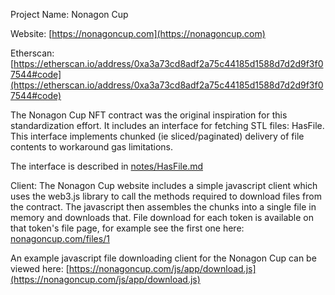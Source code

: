 Project Name: Nonagon Cup 

Website: [https://nonagoncup.com](https://nonagoncup.com)

Etherscan: [https://etherscan.io/address/0xa3a73cd8adf2a75c44185d1588d7d2d9f3f07544#code](https://etherscan.io/address/0xa3a73cd8adf2a75c44185d1588d7d2d9f3f07544#code)


The Nonagon Cup NFT contract was the original inspiration for this standardization effort. It includes an interface for fetching STL files: HasFile. This interface implements chunked (ie sliced/paginated) delivery of file contents to workaround gas limitations. 

The interface is described in [notes/HasFile.md](../notes/HasFile.md)

Client: The Nonagon Cup website includes a simple javascript client which uses the web3.js library to call the methods required to download files from the contract. The javascript then assembles the chunks into a single file in memory and downloads that. File download for each token is available on that token's file page, for example see the first one here:  [nonagoncup.com/files/1](https://nonagoncup.com/files/1) 

An example javascript file downloading client for the Nonagon Cup can be viewed here: [https://nonagoncup.com/js/app/download.js](https://nonagoncup.com/js/app/download.js)